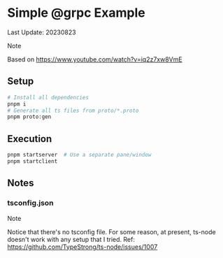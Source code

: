 # Simple @grpc Example

Last Update: 20230823

> [!Note]
> Based on https://www.youtube.com/watch?v=iq2z7xw8VmE

## Setup

```bash
# Install all dependencies
pnpm i
# Generate all ts files from proto/*.proto
pnpm proto:gen
```

## Execution

```bash
pnpm startserver  # Use a separate pane/window
pnpm startclient
```

## Notes

### tsconfig.json

> [!Note]
> Notice that there's no tsconfig file. For some reason, at present, ts-node doesn't work with
> any setup that I tried. Ref: https://github.com/TypeStrong/ts-node/issues/1007

